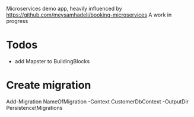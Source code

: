 Microservices demo app, heavily influenced by https://github.com/meysamhadeli/booking-microservices
A work in progress

# Todos
- add Mapster to BuildingBlocks

# Create migration
Add-Migration NameOfMigration -Context CustomerDbContext -OutputDir Persistence\Migrations